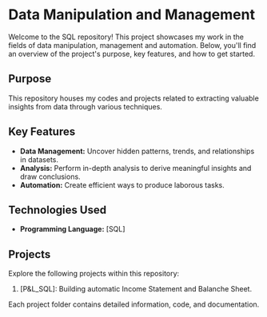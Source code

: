 # Data Manipulation and Management

Welcome to the SQL repository! This project showcases my work in the fields of data manipulation, management and automation. Below, you'll find an overview of the project's purpose, key features, and how to get started.

## Purpose

This repository houses my codes and projects related to extracting valuable insights from data through various techniques.

## Key Features

- **Data Management:** Uncover hidden patterns, trends, and relationships in datasets.
- **Analysis:** Perform in-depth analysis to derive meaningful insights and draw conclusions.
- **Automation:** Create efficient ways to produce laborous tasks. 

## Technologies Used

- **Programming Language:** [SQL]

## Projects

Explore the following projects within this repository:

1. [P&L_SQL]: Building automatic Income Statement and Balanche Sheet.

Each project folder contains detailed information, code, and documentation.
